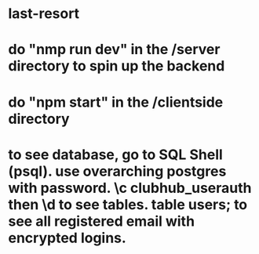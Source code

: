 # last-resort
# do "nmp run dev" in the /server directory to spin up the backend

# do "npm start" in the /clientside directory

# to see database, go to SQL Shell (psql). use overarching postgres with password. \c clubhub_userauth then \d to see tables. table users; to see all registered email with encrypted logins.